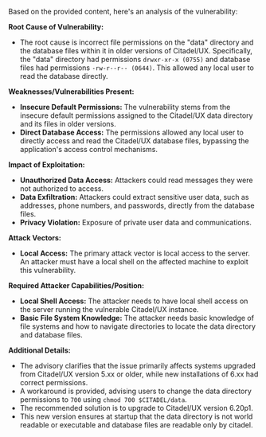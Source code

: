 Based on the provided content, here's an analysis of the vulnerability:

**Root Cause of Vulnerability:**
- The root cause is incorrect file permissions on the "data" directory and the database files within it in older versions of Citadel/UX. Specifically, the "data" directory had permissions `drwxr-xr-x (0755)` and database files had permissions `-rw-r--r-- (0644)`. This allowed any local user to read the database directly.

**Weaknesses/Vulnerabilities Present:**
- **Insecure Default Permissions:** The vulnerability stems from the insecure default permissions assigned to the Citadel/UX data directory and its files in older versions.
- **Direct Database Access:**  The permissions allowed any local user to directly access and read the Citadel/UX database files, bypassing the application's access control mechanisms.

**Impact of Exploitation:**
- **Unauthorized Data Access:** Attackers could read messages they were not authorized to access.
- **Data Exfiltration:**  Attackers could extract sensitive user data, such as addresses, phone numbers, and passwords, directly from the database files.
- **Privacy Violation:**  Exposure of private user data and communications.

**Attack Vectors:**
- **Local Access:** The primary attack vector is local access to the server. An attacker must have a local shell on the affected machine to exploit this vulnerability.

**Required Attacker Capabilities/Position:**
- **Local Shell Access:** The attacker needs to have local shell access on the server running the vulnerable Citadel/UX instance.
- **Basic File System Knowledge:** The attacker needs basic knowledge of file systems and how to navigate directories to locate the data directory and database files.

**Additional Details:**

- The advisory clarifies that the issue primarily affects systems upgraded from Citadel/UX version 5.xx or older, while new installations of 6.xx had correct permissions.
- A workaround is provided, advising users to change the data directory permissions to `700` using `chmod 700 $CITADEL/data`.
- The recommended solution is to upgrade to Citadel/UX version 6.20p1.
- This new version ensures at startup that the data directory is not world readable or executable and database files are readable only by citadel.